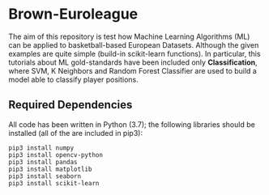 # Brown-Euroleague

The aim of this repository is test how Machine Learning Algorithms (ML) can be applied to basketball-based European Datasets. Although the given examples are quite simple (build-in scikit-learn functions).
In particular, this tutorials about ML gold-standards have been included only **Classification**, where SVM, K Neighbors and Random Forest Classifier are used to build a model able to classify player positions. 

## Required Dependencies
All code has been written in Python (3.7); the following libraries should be installed (all of the are included in pip3):
```
pip3 install numpy
pip3 install opencv-python
pip3 install pandas
pip3 install matplotlib
pip3 install seaborn
pip3 install scikit-learn
```

